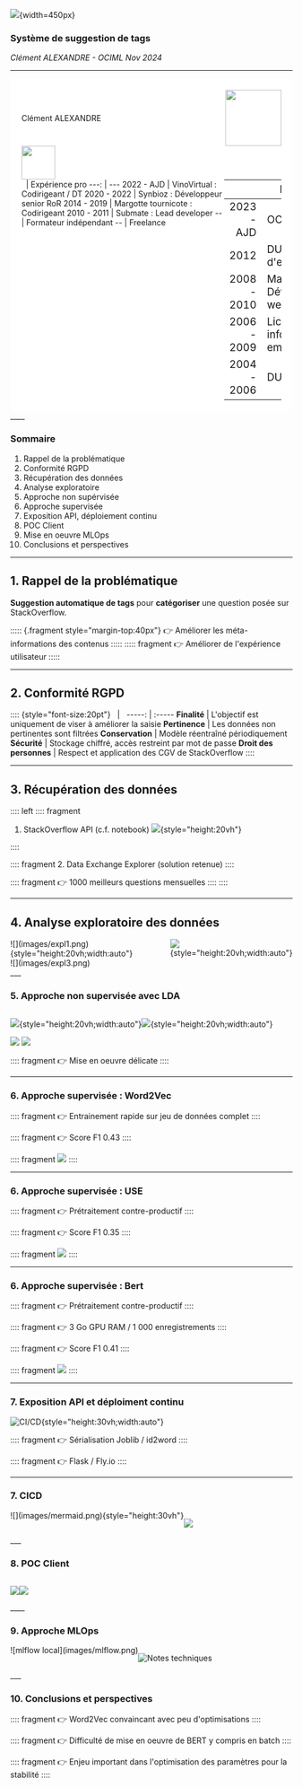 <!-- pandoc -t revealjs -s presentation.md -o presentation.html -V theme=solarized -->

![](./images/stackoverflow.png){width=450px}

### Système de suggestion de tags

_Clément ALEXANDRE - OCIML Nov 2024_

____

<style>
  .cv p, .cv img{
    margin:0
  }
  .cv table{
    font-size: 14pt;
    display: inline;
    margin:0;
    margin-right:20px;
    margin-bottom:20px;
  }
  .cv table:last-child{
    margin-right:0;
  }

  </style>

<div class="cv" style="background-color:white;padding-left:20px;padding-right:20px;padding-top:20px;border-radius:10px;">
<div style="display:flex;justify-content:space-between;align-items:center;">
<div>Clément ALEXANDRE</div>
<img src="./images/clément.png" height="100px">
</div>
<img src="./images/stack.png" height="60px" />

<div style="display:inline-flex;align-items: start;margin-left:auto; margin-right:auto;">
&nbsp;  | Expérience pro
---: | ---
2022 - AJD | VinoVirtual : Codirigeant / DT
2020 - 2022 | Synbioz : Développeur senior RoR
2014 - 2019 | Margotte tournicote : Codirigeant
2010 - 2011 | Submate : Lead developer
-- | Formateur indépendant
-- | Freelance

&nbsp;  | Formation
---: | ---
2023 - AJD | OC IML
2012 | DU Création d'entreprise
2008 - 2010 | Master Développement web
2006 - 2009 | Licence pro informatique embarquée
2004 - 2006 | DUT GEII
</div>
</div>
____

### Sommaire

1. Rappel de la problématique
1. Conformité RGPD
1. Récupération des données
1. Analyse exploratoire
1. Approche non supérvisée
1. Approche supervisée
1. Exposition API, déploiement continu
1. POC Client
1. Mise en oeuvre MLOps
1. Conclusions et perspectives

____

## 1. Rappel de la problématique

**Suggestion automatique de tags** pour **catégoriser** une question posée sur StackOverflow.

::::: {.fragment style="margin-top:40px"}
👉 Améliorer les méta-informations des contenus
:::::
::::: fragment
👉 Améliorer de l'expérience utilisateur
:::::
____

## 2. Conformité RGPD

:::: {style="font-size:20pt"}
&nbsp; | &nbsp;
-----: | :-----
**Finalité** | L'objectif est uniquement de viser à améliorer la  saisie
**Pertinence** | Les données non pertinentes sont filtrées
**Conservation** | Modèle réentraîné périodiquement
**Sécurité**	| Stockage chiffré, accès restreint par mot de passe
**Droit des personnes** | Respect et application des CGV de StackOverflow
::::

____


## 3. Récupération des données

<style>
.left *{
  margin-left:5vw!important;
  text-align:left!important;
}
</style>

:::: left
:::: fragment

1. StackOverflow API (c.f. notebook)
![](images/so_api.png){style="height:20vh"}

::::

:::: fragment
2. Data Exchange Explorer (solution retenue)
::::

:::: fragment
👉 1000 meilleurs questions mensuelles
::::
::::
___


## 4. Analyse exploratoire des données
<div class="nomargin">
<div style="display:flex">
![](images/expl1.png){style="height:20vh;width:auto"}

![](images/expl2.png){style="height:20vh;width:auto"}
</div>
![](images/expl3.png)
</div>
___

### 5. Approche non supervisée avec LDA


<div style="display:flex">

![](images/lda_heatmap.png){style="height:20vh;width:auto"}

![](images/lda_opt_graph.png){style="height:20vh;width:auto"}

</div>

<style>
  .nomargin *{
    margin: 0!important;
  }
</style>

<div class="nomargin">
<img src="images/lda_query.png"/>
<img src="images/lda_predict.png" />
</div>

:::: fragment
👉 Mise en oeuvre délicate
::::


___

### 6. Approche supervisée : Word2Vec

:::: fragment
👉 Entrainement rapide sur jeu de données complet
::::

:::: fragment
👉 Score F1 0.43
::::

:::: fragment
![](images/word2vec.png)
::::

___

### 6. Approche supervisée : USE

:::: fragment
👉 Prétraitement contre-productif
::::

:::: fragment
👉 Score F1 0.35
::::

:::: fragment
![](images/use.png)
::::

___

### 6. Approche supervisée : Bert

:::: fragment
👉 Prétraitement contre-productif
::::

:::: fragment
👉 3 Go GPU RAM / 1 000 enregistrements
::::

:::: fragment
👉 Score F1 0.41
::::

:::: fragment
![](images/bert.png)
::::

___

### 7. Exposition API et déploiment continu

![CI/CD](images/cicd.png){style="height:30vh;width:auto"}


:::: fragment
👉 Sérialisation Joblib / id2word
::::

:::: fragment
👉 Flask / Fly.io
::::


___


### 7. CICD 

<!-- 
```mermaid
sequenceDiagram
    Local->>+GHAction: Push

    GHAction->>GHAction: Train
    GHAction->>GHAction: Test (w/ artifacts)
    GHAction->>+Fly: Deploy
    GHAction->>Fly Image builder: Send context (w/ artifacts)
    Fly Image builder->Fly Image builder: Build and host docker image
    Fly Image builder-/->Fly: pull image
```
-->
<div style="display:flex">
![](images/mermaid.png){style="height:30vh"}

![](images/actions.png)
</div>
___


### 8. POC Client
<div style="display:flex">

![](images/poc.png)

![](images/poc2.png)
</div>
____

### 9. Approche MLOps

<div style="display:flex">
![mlflow local](images/mlflow.png)

![Notes techniques](images/mlops_pdf.png)
</div>
___

### 10. Conclusions et perspectives

:::: fragment
👉 Word2Vec convaincant avec peu d'optimisations
::::

:::: fragment
👉 Difficulté de mise en oeuvre de BERT y compris en batch
::::

:::: fragment
👉 Enjeu important dans l'optimisation des paramètres pour la stabilité
::::

